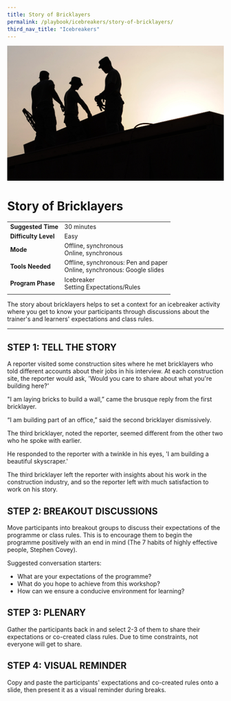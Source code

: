 ```yaml
---
title: Story of Bricklayers
permalink: /playbook/icebreakers/story-of-bricklayers/
third_nav_title: "Icebreakers"
---
```


![Construction](/images/Construction.jpg)
# Story of Bricklayers

|                       |                      |
|-----------------------|----------------------|
| **Suggested Time**   | 30 minutes           |
| **Difficulty Level** | Easy                 |
| **Mode**             | Offline, synchronous <br/> Online, synchronous |
| **Tools Needed**     | Offline, synchronous: Pen and paper <br/> Online, synchronous: Google slides |
| **Program Phase**    | Icebreaker <br/> Setting Expectations/Rules | 
|                       |                      |  

The story about bricklayers helps to set a context for an icebreaker activity where you get to know your participants through discussions about the trainer's and learners' expectations and class rules.  

---  

## STEP 1: TELL THE STORY  

A reporter visited some construction sites where he met bricklayers who told different accounts about their jobs in his interview. At each construction site, the reporter would ask, 'Would you care to share about what you're building here?'

"I am laying bricks to build a wall,” came the brusque reply from the first bricklayer.

“I am building part of an office,” said the second bricklayer dismissively.

The third bricklayer, noted the reporter, seemed different from the other two who he spoke with earlier.

He responded to the reporter with a twinkle in his eyes, 'I am building a beautiful skyscraper.'

The third bricklayer left the reporter with insights about his work in the construction industry, and so the reporter left with much satisfaction to work on his story.

## STEP 2: BREAKOUT DISCUSSIONS  

Move participants into breakout groups to discuss their expectations of the programme or class rules. This is to encourage them to begin the programme positively with an end in mind (The 7 habits of highly effective people, Stephen Covey).  

Suggested conversation starters:  
   * What are your expectations of the programme?  
   * What do you hope to achieve from this workshop?  
   * How can we ensure a conducive environment for learning?  
   
## STEP 3: PLENARY  

Gather the participants back in and select 2-3 of them to share their expectations or co-created class rules. Due to time constraints, not everyone will get to share.  

## STEP 4: VISUAL REMINDER  

Copy and paste the participants' expectations and co-created rules onto a slide, then present it as a visual reminder during breaks.  

